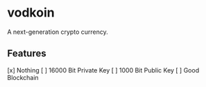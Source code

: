 # vodkoin
A next-generation crypto currency.
## Features

[x] Nothing
[ ] 16000 Bit Private Key
[ ] 1000 Bit Public Key
[ ] Good Blockchain
